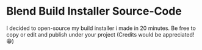 # Blend Build Installer Source-Code
I decided to open-source my build installer i made in 20 minutes. Be free to copy or edit and publish under your project (Credits would be appreciated! 😁)
